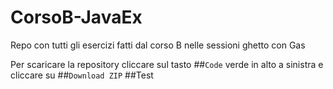 # CorsoB-JavaEx
Repo con tutti gli esercizi fatti dal corso B nelle sessioni ghetto con Gas

Per scaricare la repository cliccare sul tasto ##`Code` verde in alto  a sinistra e cliccare su ##`Download ZIP`
##Test
